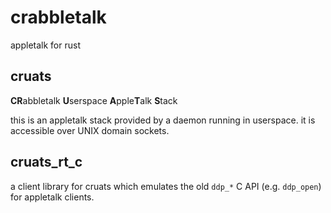<!--
© 2022 <_@habnab.it>

SPDX-License-Identifier: MPL-2.0
-->

# crabbletalk

appletalk for rust

## cruats

**CR**abbletalk **U**serspace **A**pple**T**alk **S**tack

this is an appletalk stack provided by a daemon running in userspace. it is accessible over UNIX domain sockets.

## cruats_rt_c

a client library for cruats which emulates the old `ddp_*` C API (e.g. `ddp_open`) for appletalk clients.
